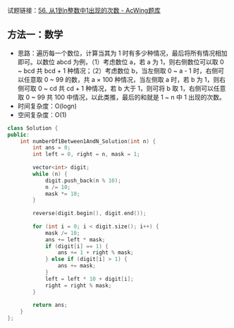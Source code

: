 试题链接：[56. 从1到n整数中1出现的次数 - AcWing题库](https://www.acwing.com/problem/content/description/51/)

## 方法一：数学

- 思路：遍历每一个数位，计算当其为 1 时有多少种情况，最后将所有情况相加即可。以数位 abcd 为例，（1）考虑数位 a，若 a 为 1，则右侧数位可以取 0 ~ bcd 共 bcd + 1 种情况；（2）考虑数位 b，当左侧取 0 ~ a - 1 时，右侧可以任意取 0 ~ 99 的数，共 a × 100 种情况，当左侧取 a 时，若 b 为 1，则右侧可取 0 ~ cd 共 cd + 1 种情况，若 b 大于 1，则可将 b 取 1，右侧可以任意取 0 ~ 99 共 100 中情况，以此类推，最后的和就是 1 ~ n 中 1 出现的次数。
- 时间复杂度：O(logn)
- 空间复杂度：O(1)

```cpp
class Solution {
public:
    int numberOf1Between1AndN_Solution(int n) {
        int ans = 0;
        int left = 0, right = n, mask = 1;
        
        vector<int> digit;
        while (n) {
            digit.push_back(n % 10);
            n /= 10;
            mask *= 10;
        }
        
        reverse(digit.begin(), digit.end());
        
        for (int i = 0; i < digit.size(); i++) {
            mask /= 10;
            ans += left * mask;
            if (digit[i] == 1) {
                ans += 1 + right % mask;
            } else if (digit[i] > 1) {
                ans += mask;
            }
            left = left * 10 + digit[i];
            right = right % mask;
        }
        
        return ans;
    }
};
```
